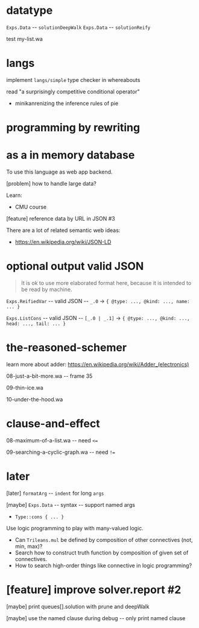 # datatype

`Exps.Data` -- `solutionDeepWalk`
`Exps.Data` -- `solutionReify`

test my-list.wa

# langs

implement `langs/simple` type checker in whereabouts

read "a surprisingly competitive conditional operator"

- minikanrenizing the inference rules of pie

# programming by rewriting

# as a in memory database

To use this language as web app backend.

[problem] how to handle large data?

Learn:

- CMU course

[feature] reference data by URL in JSON #3

There are a lot of related semantic web ideas:

- https://en.wikipedia.org/wiki/JSON-LD

# optional output valid JSON

> It is ok to use more elaborated format here,
> because it is intended to be read by machine.

`Exps.ReifiedVar` -- valid JSON -- `_.0` -> `{ @type: ..., @kind: ..., name: ... }`

`Exps.ListCons` -- valid JSON -- `[_.0 | _.1]` -> `{ @type: ..., @kind: ..., head: ..., tail: ... }`

# the-reasoned-schemer

learn more about adder: https://en.wikipedia.org/wiki/Adder_(electronics)

08-just-a-bit-more.wa -- frame 35

09-thin-ice.wa

10-under-the-hood.wa

# clause-and-effect

08-maximum-of-a-list.wa -- need `<=`

09-searching-a-cyclic-graph.wa -- need `!=`

# later

[later] `formatArg` -- `indent` for long `args`

[maybe] `Exps.Data` -- syntax -- support named args

- `Type::cons { ... }`

Use logic programming to play with many-valued logic.

- Can `Trileans.mul` be defined by composition of other connectives (not, min, max)?
- Search how to construct truth function by composition of given set of connectives.
- How to search high-order things like connective in logic programming?

# [feature] improve solver.report #2

[maybe] print queues[].solution with prune and deepWalk

[maybe] use the named clause during debug -- only print named clause
